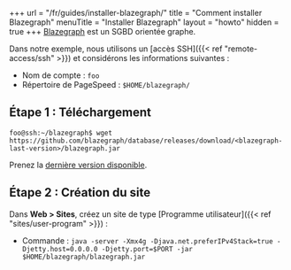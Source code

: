 +++
url = "/fr/guides/installer-blazegraph/"
title = "Comment installer Blazegraph"
menuTitle = "Installer Blazegraph"
layout = "howto"
hidden = true
+++
[Blazegraph](https://blazegraph.com/) est un SGBD orientée graphe. 


Dans notre exemple, nous utilisons un [accès SSH]({{< ref "remote-access/ssh" >}}) et considérons les informations suivantes :

- Nom de compte : `foo`
- Répertoire de PageSpeed : `$HOME/blazegraph/`


## Étape 1 : Téléchargement

```
foo@ssh:~/blazegraph$ wget https://github.com/blazegraph/database/releases/download/<blazegraph-last-version>/blazegraph.jar
```

Prenez la [dernière version disponible](https://github.com/blazegraph/database/releases).

## Étape 2 : Création du site

Dans **Web > Sites**, créez un site de type [Programme utilisateur]({{< ref "sites/user-program" >}}) :

- Commande :  `java -server -Xmx4g -Djava.net.preferIPv4Stack=true -Djetty.host=0.0.0.0 -Djetty.port=$PORT -jar $HOME/blazegraph/blazegraph.jar`
